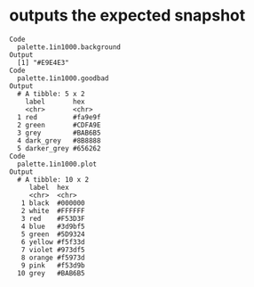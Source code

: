 # outputs the expected snapshot

    Code
      palette.1in1000.background
    Output
      [1] "#E9E4E3"
    Code
      palette.1in1000.goodbad
    Output
      # A tibble: 5 x 2
        label       hex    
        <chr>       <chr>  
      1 red         #fa9e9f
      2 green       #CDFA9E
      3 grey        #BAB6B5
      4 dark_grey   #8B8888
      5 darker_grey #656262
    Code
      palette.1in1000.plot
    Output
      # A tibble: 10 x 2
         label  hex    
         <chr>  <chr>  
       1 black  #000000
       2 white  #FFFFFF
       3 red    #F53D3F
       4 blue   #3d9bf5
       5 green  #5D9324
       6 yellow #f5f33d
       7 violet #973df5
       8 orange #f5973d
       9 pink   #f53d9b
      10 grey   #BAB6B5

